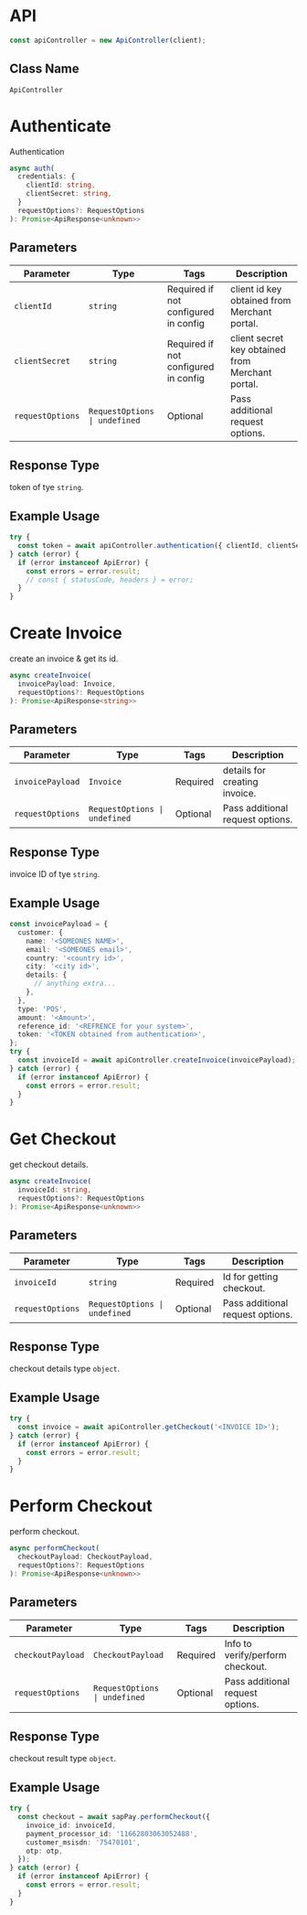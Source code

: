 # API

```ts
const apiController = new ApiController(client);
```

## Class Name

`ApiController`

# Authenticate

Authentication

```ts
async auth(
  credentials: {
    clientId: string,
    clientSecret: string,
  }
  requestOptions?: RequestOptions
): Promise<ApiResponse<unknown>>
```

## Parameters

| Parameter        | Type                          | Tags                                 | Description                                      |
| ---------------- | ----------------------------- | ------------------------------------ | ------------------------------------------------ |
| `clientId`       | `string`                      | Required if not configured in config | client id key obtained from Merchant portal.     |
| `clientSecret`   | `string`                      | Required if not configured in config | client secret key obtained from Merchant portal. |
| `requestOptions` | `RequestOptions \| undefined` | Optional                             | Pass additional request options.                 |

## Response Type

token of tye `string`.

## Example Usage

```ts
try {
  const token = await apiController.authentication({ clientId, clientSecret });
} catch (error) {
  if (error instanceof ApiError) {
    const errors = error.result;
    // const { statusCode, headers } = error;
  }
}
```

# Create Invoice

create an invoice & get its id.

```ts
async createInvoice(
  invoicePayload: Invoice,
  requestOptions?: RequestOptions
): Promise<ApiResponse<string>>
```

## Parameters

| Parameter        | Type                          | Tags     | Description                      |
| ---------------- | ----------------------------- | -------- | -------------------------------- |
| `invoicePayload` | `Invoice`                     | Required | details for creating invoice.    |
| `requestOptions` | `RequestOptions \| undefined` | Optional | Pass additional request options. |

## Response Type

invoice ID of tye `string`.

## Example Usage

```ts
const invoicePayload = {
  customer: {
    name: '<SOMEONES NAME>',
    email: '<SOMEONES email>',
    country: '<country id>',
    city: '<city id>',
    details: {
      // anything extra...
    },
  },
  type: 'POS',
  amount: '<Amount>',
  reference_id: '<REFRENCE for your system>',
  token: '<TOKEN obtained from authentication>',
};
try {
  const invoiceId = await apiController.createInvoice(invoicePayload);
} catch (error) {
  if (error instanceof ApiError) {
    const errors = error.result;
  }
}
```

# Get Checkout

get checkout details.

```ts
async createInvoice(
  invoiceId: string,
  requestOptions?: RequestOptions
): Promise<ApiResponse<unknown>>
```

## Parameters

| Parameter        | Type                          | Tags     | Description                      |
| ---------------- | ----------------------------- | -------- | -------------------------------- |
| `invoiceId`      | `string`                      | Required | Id for getting checkout.         |
| `requestOptions` | `RequestOptions \| undefined` | Optional | Pass additional request options. |

## Response Type

checkout details type `object`.

## Example Usage

```ts
try {
  const invoice = await apiController.getCheckout('<INVOICE ID>');
} catch (error) {
  if (error instanceof ApiError) {
    const errors = error.result;
  }
}
```

# Perform Checkout

perform checkout.

```ts
async performCheckout(
  checkoutPayload: CheckoutPayload,
  requestOptions?: RequestOptions
): Promise<ApiResponse<unknown>>
```

## Parameters

| Parameter         | Type                          | Tags     | Description                      |
| ----------------- | ----------------------------- | -------- | -------------------------------- |
| `checkoutPayload` | `CheckoutPayload`             | Required | Info to verify/perform checkout. |
| `requestOptions`  | `RequestOptions \| undefined` | Optional | Pass additional request options. |

## Response Type

checkout result type `object`.

## Example Usage

```ts
try {
  const checkout = await sapPay.performCheckout({
    invoice_id: invoiceId,
    payment_processor_id: '11662803063052488',
    customer_msisdn: '75470101',
    otp: otp,
  });
} catch (error) {
  if (error instanceof ApiError) {
    const errors = error.result;
  }
}
```
